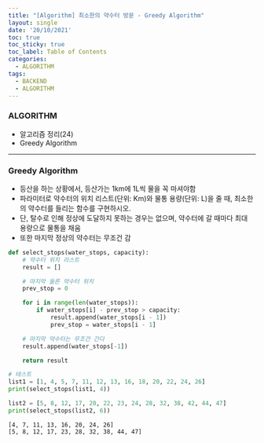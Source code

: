 ```yaml
---
title: "[Algorithm] 최소한의 약수터 방문 - Greedy Algorithm"
layout: single
date: '20/10/2021'
toc: true
toc_sticky: true
toc_label: Table of Contents
categories:
  - ALGORITHM
tags:
  - BACKEND
  - ALGORITHM
---
```


### ALGORITHM
* 알고리즘 정리(24)
* Greedy Algorithm

---

### Greedy Algorithm
* 등산을 하는 상황에서, 등산가는 1km에 1L씩 물을 꼭 마셔야함
* 파라미터로 약수터의 위치 리스트(단위: Km)와 물통 용량(단위: L)을 줄 때, 최소한의 약수터를 들리는 함수를 구현하시오.
* 단, 탈수로 인해 정상에 도달하지 못하는 경우는 없으며, 약수터에 갈 때마다 최대 용량으로 물통을 채움
* 또한 마지막 정상의 약수터는 무조건 감


```python
def select_stops(water_stops, capacity):
    # 약수터 위치 리스트
    result = []

    # 마지막 들른 약수터 위치
    prev_stop = 0

    for i in range(len(water_stops)):
        if water_stops[i] - prev_stop > capacity:
            result.append(water_stops[i - 1])
            prev_stop = water_stops[i - 1]

    # 마지막 약수터는 무조건 간다
    result.append(water_stops[-1])

    return result

# 테스트
list1 = [1, 4, 5, 7, 11, 12, 13, 16, 18, 20, 22, 24, 26]
print(select_stops(list1, 4))

list2 = [5, 8, 12, 17, 20, 22, 23, 24, 28, 32, 38, 42, 44, 47]
print(select_stops(list2, 6))
```

    [4, 7, 11, 13, 16, 20, 24, 26]
    [5, 8, 12, 17, 23, 28, 32, 38, 44, 47]

